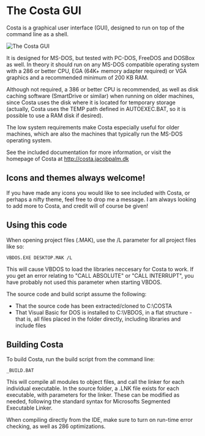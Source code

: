 # The Costa GUI
Costa is a graphical user interface (GUI), designed to run on top of the
command line as a shell.

![The Costa GUI](https://costa.jacobpalm.dk/assets/img/screenshots/screen02.png)

It is designed for MS-DOS, but tested with PC-DOS, FreeDOS and DOSBox as
well. In theory it should run on any MS-DOS compatible operating system with
a 286 or better CPU, EGA (64K+ memory adapter required) or VGA graphics and
a recommended minimum of 200 KB RAM.

Although not required, a 386 or better CPU is recommended, as well as disk
caching software (SmartDrive or similar) when running on older machines,
since Costa uses the disk where it is located for temporary storage
(actually, Costa uses the TEMP path defined in AUTOEXEC.BAT, so it is
possible to use a RAM disk if desired).

The low system requirements make Costa especially useful for older machines,
which are also the machines that typically run the MS-DOS operating system.

See the included documentation for more information, or visit the homepage
of Costa at
  http://costa.jacobpalm.dk
  
## Icons and themes always welcome!
If you have made any icons you would like to see included with Costa, or
perhaps a nifty theme, feel free to drop me a message. I am always looking
to add more to Costa, and credit will of course be given! 

## Using this code
When opening project files (.MAK), use the /L parameter for all project files
like so:

```
VBDOS.EXE DESKTOP.MAK /L
```

This will cause VBDOS to load the libraries neccesary for Costa to work.
If you get an error relating to "CALL ABSOLUTE" or "CALL INTERRUPT", you have 
probably not used this parameter when starting VBDOS.

The source code and build script assume the following:
  * That the source code has been extracted/cloned to C:\COSTA
  * That Visual Basic for DOS is installed to C:\VBDOS, in a flat structure -
    that is, all files placed in the folder directly, including libraries and
    include files

## Building Costa
To build Costa, run the build script from the command line:

```
_BUILD.BAT
```

This will compile all modules to object files, and call the linker for each
individual executable. In the source folder, a .LNK file exists for each
executable, with parameters for the linker. These can be modified as needed,
following the standard syntax for Microsofts Segmented Executable Linker.

When compiling directly from the IDE, make sure to turn on run-time error
checking, as well as 286 optimizations.
